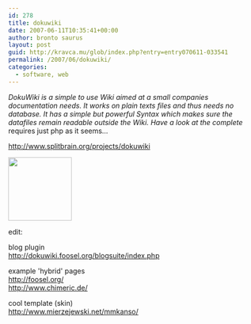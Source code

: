 ```yaml
---
id: 278
title: dokuwiki
date: 2007-06-11T10:35:41+00:00
author: bronto saurus
layout: post
guid: http://kravca.mu/glob/index.php?entry=entry070611-033541
permalink: /2007/06/dokuwiki/
categories:
  - software, web
---
```

_DokuWiki is a simple to use Wiki aimed at a small companies documentation needs. It works on plain texts files and thus needs no database. It has a simple but powerful Syntax which makes sure the datafiles remain readable outside the Wiki. Have a look at the complete_   
requires just php as it seems&#8230;

<a href="http://www.splitbrain.org/projects/dokuwiki" target="_blank" >http://www.splitbrain.org/projects/dokuwiki</a>

<img src="/images/dokuwiki-128.png" width="128" height="128" border="0" alt="" />

edit:

blog plugin  
<a href="http://dokuwiki.foosel.org/blogsuite/index.php" target="_blank" >http://dokuwiki.foosel.org/blogsuite/index.php</a>

example 'hybrid' pages  
<a href="http://foosel.org/" target="_blank" >http://foosel.org/</a>  
<a href="http://www.chimeric.de/" target="_blank" >http://www.chimeric.de/</a>

cool template (skin)  
<a href="http://www.mierzejewski.net/mmkanso/" target="_blank" >http://www.mierzejewski.net/mmkanso/</a>